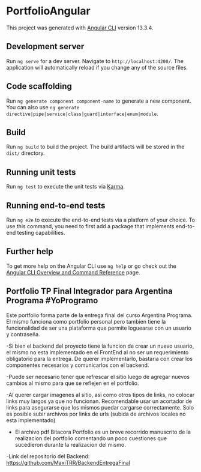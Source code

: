# PortfolioAngular

This project was generated with [Angular CLI](https://github.com/angular/angular-cli) version 13.3.4.

## Development server

Run `ng serve` for a dev server. Navigate to `http://localhost:4200/`. The application will automatically reload if you change any of the source files.

## Code scaffolding

Run `ng generate component component-name` to generate a new component. You can also use `ng generate directive|pipe|service|class|guard|interface|enum|module`.

## Build

Run `ng build` to build the project. The build artifacts will be stored in the `dist/` directory.

## Running unit tests

Run `ng test` to execute the unit tests via [Karma](https://karma-runner.github.io).

## Running end-to-end tests

Run `ng e2e` to execute the end-to-end tests via a platform of your choice. To use this command, you need to first add a package that implements end-to-end testing capabilities.

## Further help

To get more help on the Angular CLI use `ng help` or go check out the [Angular CLI Overview and Command Reference](https://angular.io/cli) page.

## Portfolio TP Final Integrador para Argentina Programa #YoProgramo

Este portfolio forma parte de la entrega final del curso Argentina Programa. El mismo funciona como portfolio personal pero tambien tiene la funcionalidad de ser una plataforma que permite loguearse con un usuario y contraseña.

-Si bien el backend del proyecto tiene la funcion de crear un nuevo usuario, el mismo no esta implementado en el FrontEnd al no ser un requerimiento obligatorio para la entrega. De querer implementarlo, bastaria con crear los componentes necesarios y comunicarlos con el backend.

-Puede ser necesario tener que refrescar el sitio luego de agregar nuevos cambios al mismo para que se reflejen en el portfolio.

-Al querer cargar imagenes al sitio, asi como otros tipos de links, no colocar links muy largos ya que no funcionan. Recomendable usar un acortador de links para asegurarse que los mismos puedar cargarse correctamente. Solo es posible subir archivos por links de urls (subida de archivos locales no esta implementado)

- El archivo pdf Bitacora Portfolio es un breve recorrido manuscrito de la realizacion del portfolio comentando un poco cuestiones que sucedieron durante la realizacion del mismo.

-Link del repositorio del Backend:  https://github.com/MaxiTRR/BackendEntregaFinal
